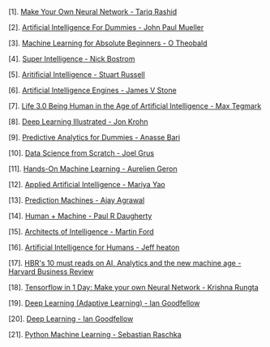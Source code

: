 [1]. [Make Your Own Neural Network - Tariq Rashid]()

[2]. [Artificial Intelligence For Dummies - John Paul Mueller]()

[3]. [Machine Learning for Absolute Beginners - O Theobald]()

[4]. [Super Intelligence - Nick Bostrom]()

[5]. [Aritificial Intelligence - Stuart Russell]()

[6]. [Artificial Intelligence Engines - James V Stone]()

[7]. [Life 3.0 Being Human in the Age of Artificial Intelligence - Max Tegmark]()

[8]. [Deep Learning Illustrated - Jon Krohn]()

[9]. [Predictive Analytics for Dummies - Anasse Bari]()

[10]. [Data Science from Scratch - Joel Grus]()

[11]. [Hands-On Machine Learning - Aurelien Geron]()

[12]. [Applied Artificial Intelligence - Mariya Yao]()

[13]. [Prediction Machines - Ajay Agrawal]()

[14]. [Human + Machine - Paul R Daugherty]()

[15]. [Architects of Intelligence - Martin Ford]()

[16]. [Artificial Intelligence for Humans - Jeff heaton]()

[17]. [HBR's 10 must reads on AI, Analytics and the new machine age - Harvard Business Review]()

[18]. [Tensorflow in 1 Day: Make your own Neural Network - Krishna Rungta]()

[19]. [Deep Learning (Adaptive Learning) - Ian Goodfellow]()

[20]. [Deep Learning - Ian Goodfellow]()

[21]. [Python Machine Learning - Sebastian Raschka]()

